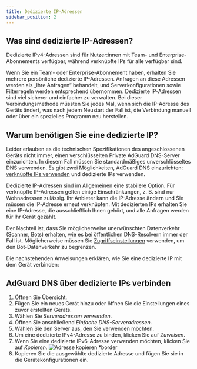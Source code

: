 ```yaml
---
title: Dedizierte IP-Adressen
sidebar_position: 2
---
```


## Was sind dedizierte IP-Adressen?

Dedizierte IPv4-Adressen sind für Nutzer:innen mit Team- und Enterprise-Abonnements verfügbar, während verknüpfte IPs für alle verfügbar sind.

Wenn Sie ein Team- oder Enterprise-Abonnement haben, erhalten Sie mehrere persönliche dedizierte IP-Adressen. Anfragen an diese Adressen werden als „Ihre Anfragen“ behandelt, und Serverkonfigurationen sowie Filterregeln werden entsprechend übernommen. Dedizierte IP-Adressen sind viel sicherer und einfacher zu verwalten. Bei dieser Verbindungsmethode müssten Sie jedes Mal, wenn sich die IP-Adresse des Geräts ändert, was nach jedem Neustart der Fall ist, die Verbindung manuell oder über ein spezielles Programm neu herstellen.

## Warum benötigen Sie eine dedizierte IP?

Leider erlauben es die technischen Spezifikationen des angeschlossenen Geräts nicht immer, einen verschlüsselten Private AdGuard DNS-Server einzurichten. In diesem Fall müssen Sie standardmäßiges unverschlüsseltes DNS verwenden. Es gibt zwei Möglichkeiten, AdGuard DNS einzurichten: [verknüpfte IPs verwenden](/private-dns/connect-devices/other-options/linked-ip.md) und dedizierte IPs verwenden.

Dedizierte IP-Adressen sind im Allgemeinen eine stabilere Option. Für verknüpfte IP-Adressen gelten einige Einschränkungen, z. B. sind nur Wohnadressen zulässig. Ihr Anbieter kann die IP-Adresse ändern und Sie müssen die IP-Adresse erneut verknüpfen. Mit dedizierten IPs erhalten Sie eine IP-Adresse, die ausschließlich Ihnen gehört, und alle Anfragen werden für Ihr Gerät gezählt.

Der Nachteil ist, dass Sie möglicherweise unerwünschten Datenverkehr (Scanner, Bots) erhalten, wie es bei öffentlichen DNS-Resolvern immer der Fall ist. Möglicherweise müssen Sie [Zugriffseinstellungen](/private-dns/server-and-settings/access.md) verwenden, um den Bot-Datenverkehr zu begrenzen.

Die nachstehenden Anweisungen erklären, wie Sie eine dedizierte IP mit dem Gerät verbinden:

## AdGuard DNS über dedizierte IPs verbinden

1. Öffnen Sie Übersicht.
2. Fügen Sie ein neues Gerät hinzu oder öffnen Sie die Einstellungen eines zuvor erstellten Geräts.
3. Wählen Sie _Serveradressen verwenden_.
4. Öffnen Sie anschließend _Einfache DNS-Serveradressen_.
5. Wählen Sie den Server aus, den Sie verwenden möchten.
6. Um eine dedizierte IPv4-Adresse zu binden, klicken Sie auf _Zuweisen_.
7. Wenn Sie eine dedizierte IPv6-Adresse verwenden möchten, klicken Sie auf _Kopieren_.
   ![Adresse kopieren \*border](https://cdn.adtidy.org/content/kb/dns/private/new_dns/connect/dedicated_step7.png)
8. Kopieren Sie die ausgewählte dedizierte Adresse und fügen Sie sie in die Gerätekonfigurationen ein.
